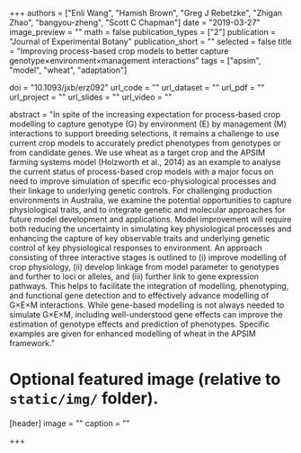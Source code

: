 +++
authors = ["Enli Wang", "Hamish Brown", "Greg J Rebetzke", "Zhigan Zhao", "bangyou-zheng", "Scott C Chapman"]
date = "2019-03-27"
image_preview = ""
math = false
publication_types = ["2"]
publication = "Journal of Experimental Botany"
publication_short = ""
selected = false
title = "Improving process-based crop models to better capture genotype×environment×management interactions"
tags = ["apsim", "model", "wheat", "adaptation"]

doi = "10.1093/jxb/erz092"
url_code = ""
url_dataset = ""
url_pdf = ""
url_project = ""
url_slides = ""
url_video = ""

abstract = "In spite of the increasing expectation for process-based crop modelling to capture genotype (G) by environment (E) by management (M) interactions to support breeding selections, it remains a challenge to use current crop models to accurately predict phenotypes from genotypes or from candidate genes. We use wheat as a target crop and the APSIM farming systems model (Holzworth et al., 2014) as an example to analyse the current status of process-based crop models with a major focus on need to improve simulation of specific eco-physiological processes and their linkage to underlying genetic controls. For challenging production environments in Australia, we examine the potential opportunities to capture physiological traits, and to integrate genetic and molecular approaches for future model development and applications. Model improvement will require both reducing the uncertainty in simulating key physiological processes and enhancing the capture of key observable traits and underlying genetic control of key physiological responses to environment. An approach consisting of three interactive stages is outlined to (i) improve modelling of crop physiology, (ii) develop linkage from model parameter to genotypes and further to loci or alleles, and (iii) further link to gene expression pathways. This helps to facilitate the integration of modelling, phenotyping, and functional gene detection and to effectively advance modelling of G×E×M interactions. While gene-based modelling is not always needed to simulate G×E×M, including well-understood gene effects can improve the estimation of genotype effects and prediction of phenotypes. Specific examples are given for enhanced modelling of wheat in the APSIM framework."





# Optional featured image (relative to `static/img/` folder).
[header]
image = ""
caption = ""

+++
